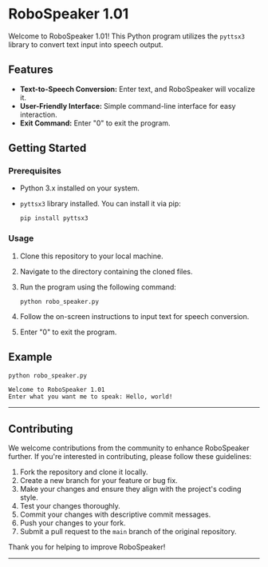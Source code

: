 

# RoboSpeaker 1.01

Welcome to RoboSpeaker 1.01! This Python program utilizes the `pyttsx3` library to convert text input into speech output.

## Features

- **Text-to-Speech Conversion:** Enter text, and RoboSpeaker will vocalize it.
- **User-Friendly Interface:** Simple command-line interface for easy interaction.
- **Exit Command:** Enter "0" to exit the program.

## Getting Started

### Prerequisites

- Python 3.x installed on your system.
- `pyttsx3` library installed. You can install it via pip:

    ```
    pip install pyttsx3
    ```

### Usage

1. Clone this repository to your local machine.
2. Navigate to the directory containing the cloned files.
3. Run the program using the following command:

    ```
    python robo_speaker.py
    ```

4. Follow the on-screen instructions to input text for speech conversion.
5. Enter "0" to exit the program.

## Example

```python
python robo_speaker.py
```

```
Welcome to RoboSpeaker 1.01
Enter what you want me to speak: Hello, world!
```


---

## Contributing

We welcome contributions from the community to enhance RoboSpeaker further. If you're interested in contributing, please follow these guidelines:

1. Fork the repository and clone it locally.
2. Create a new branch for your feature or bug fix.
3. Make your changes and ensure they align with the project's coding style.
4. Test your changes thoroughly.
5. Commit your changes with descriptive commit messages.
6. Push your changes to your fork.
7. Submit a pull request to the `main` branch of the original repository.

Thank you for helping to improve RoboSpeaker!

---

